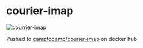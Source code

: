 # courier-imap

![courrier-imap](https://github.com/camptocamp/docker_smtp/workflows/courrier-imap/badge.svg)

Pushed to [camptocamp/courier-imap](https://hub.docker.com/r/camptocamp/courier-imap/tags) on docker hub

